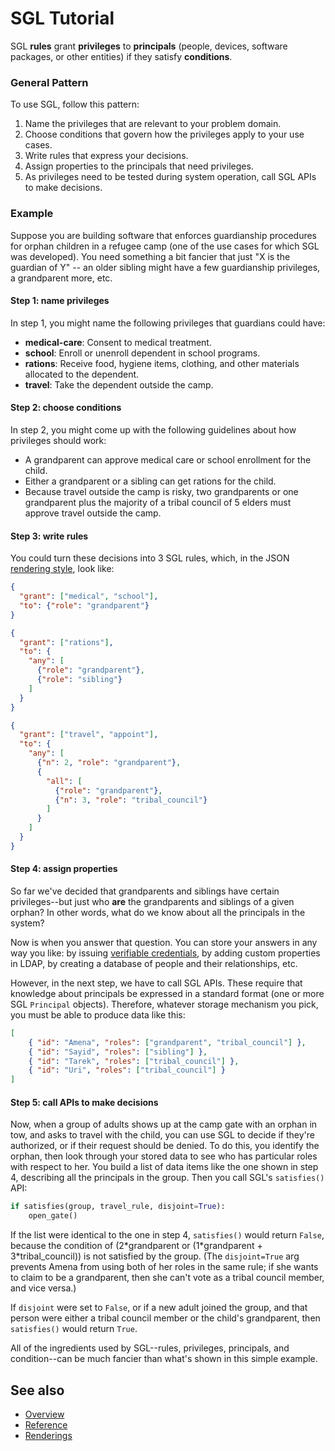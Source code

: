 # SGL Tutorial

SGL __rules__ grant __privileges__ to __principals__ (people, devices,
software packages, or other entities) if they satisfy __conditions__.


### General Pattern

To use SGL, follow this pattern:

1. Name the privileges that are relevant to your problem domain.
2. Choose conditions that govern how the privileges apply to your use
cases.
3. Write rules that express your decisions.
4. Assign properties to the principals that need privileges.
5. As privileges need to be tested during system operation, call SGL
APIs to make decisions.

### Example

Suppose you are building software that enforces guardianship procedures
for orphan children in a refugee camp (one of the use cases for which
SGL was developed). You need something a bit fancier that just "X is the
guardian of Y" -- an older sibling might have a few guardianship
privileges, a grandparent more, etc.

#### Step 1: name privileges

In step 1, you might name the following privileges that guardians could
have:

* __medical-care__: Consent to medical treatment.
* __school__: Enroll or unenroll dependent in school programs.
* __rations__: Receive food, hygiene items, clothing, and other materials allocated to the dependent.
* __travel__: Take the dependent outside the camp.

#### Step 2: choose conditions

In step 2, you might come up with the following guidelines about how
privileges should work:

* A grandparent can approve medical care or school enrollment for the
child.
* Either a grandparent or a sibling can get rations for the child.
* Because travel outside the camp is risky, two grandparents or one
grandparent plus the majority of a tribal council of 5 elders must
approve travel outside the camp.

#### Step 3: write rules

You could turn these decisions into 3 SGL rules, which, in the JSON
[rendering style](renderings.md), look like:

```JSON
{
  "grant": ["medical", "school"],
  "to": {"role": "grandparent"}
}
```

```JSON
{
  "grant": ["rations"],
  "to": {
    "any": [
      {"role": "grandparent"},
      {"role": "sibling"}
    ]
  }
}
```

```JSON
{
  "grant": ["travel", "appoint"],
  "to": {
    "any": [
      {"n": 2, "role": "grandparent"},
      {
        "all": [
          {"role": "grandparent"},
          {"n": 3, "role": "tribal_council"}
        ]
      }
    ]
  }
}
```

#### Step 4: assign properties

So far we've decided that grandparents and siblings have certain
privileges--but just who __are__ the grandparents and siblings of a given
orphan? In other words, what do we know about all the principals in the
system?

Now is when you answer that question. You can store your answers in any
way you like: by issuing [verifiable credentials](
https://w3c.github.io/vc-data-model/), by adding custom properties in
LDAP, by creating a database of people and their relationships, etc.

However, in the next step, we have to call SGL APIs. These require that
knowledge about principals be expressed in a standard format (one or
more SGL `Principal` objects). Therefore, whatever storage mechanism you
pick, you must be able to produce data like this:

```JSON
[
    { "id": "Amena", "roles": ["grandparent", "tribal_council"] },
    { "id": "Sayid", "roles": ["sibling"] },
    { "id": "Tarek", "roles": ["tribal_council"] },
    { "id": "Uri", "roles": ["tribal_council"] }
]
```


#### Step 5: call APIs to make decisions

Now, when a group of adults shows up at the camp gate with an orphan
in tow, and asks to travel with the child, you can use SGL to decide if
they're authorized, or if their request should be denied. To do this,
you identify the orphan, then look through your stored data to see who
has particular roles with respect to her. You build a list of data items
like the one shown in step 4, describing all the principals in the group.
Then you call SGL's `satisfies()` API:

```python
if satisfies(group, travel_rule, disjoint=True):
    open_gate()
```

If the list were identical to the one in step 4, `satisfies()` would
return `False`, because the condition of (2\*grandparent or
(1\*grandparent + 3\*tribal_council)) is not satisfied by the group.
(The `disjoint=True` arg prevents Amena from using both of her roles in
the same rule; if she wants to claim to be a grandparent, then she can't
vote as a tribal council member, and vice versa.)

If `disjoint` were set to `False`, or if a new adult joined the group,
and that person were either a tribal council member or the child's
grandparent, then `satisfies()` would return `True`.

All of the ingredients used by SGL--rules, privileges, principals, and
condition--can be much fancier than what's shown in this simple example. 

## See also
* [Overview](../README.md)
* [Reference](reference.md)
* [Renderings](renderings.md)